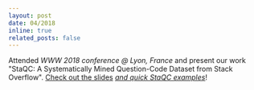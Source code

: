 ```yaml
---
layout: post
date: 04/2018
inline: true
related_posts: false
---
```

Attended <i>WWW 2018 conference @ Lyon, France</i> and present our work "StaQC: A Systematically Mined Question-Code Dataset from Stack Overflow". <a href="slides/StaQC_slides.pdf">Check out the slides</a> <a href="paper/StaQC_examples.html"><u><i> and quick StaQC examples</i></u></a>!
